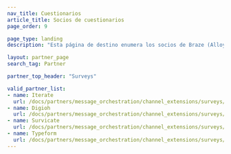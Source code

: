 ```yaml
---
nav_title: Cuestionarios
article_title: Socios de cuestionarios
page_order: 9

page_type: landing
description: "Esta página de destino enumera los socios de Braze (Alloys) que te permiten crear cuestionarios dirigidos y fáciles de usar."

layout: partner_page
search_tag: Partner

partner_top_header: "Surveys"

valid_partner_list:
- name: Iterate
  url: /docs/partners/message_orchestration/channel_extensions/surveys/iterate/
- name: Digioh
  url: /docs/partners/message_orchestration/channel_extensions/surveys/digioh/
- name: Survicate
  url: /docs/partners/message_orchestration/channel_extensions/surveys/survicate/
- name: Typeform
  url: /docs/partners/message_orchestration/channel_extensions/surveys/typeform/
---
```

